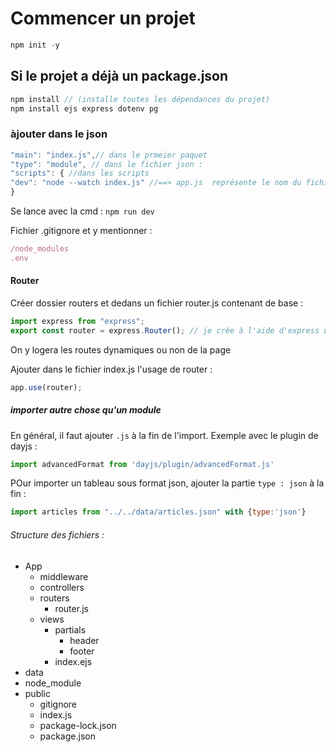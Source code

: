 # Commencer un projet

```js
npm init -y
```
## Si le projet a déjà un package.json

```js
npm install // (installe toutes les dépendances du projet)
npm install ejs express dotenv pg
```
### àjouter dans le json 

```js
"main": "index.js",// dans le prmeier paquet
"type": "module", // dans le fichier json :
"scripts": { //dans les scripts
"dev": "node --watch index.js" //==> app.js  représente le nom du fichier du server à lancer
}
```
Se lance avec la cmd : `npm run dev`

Fichier .gitignore et y mentionner :
```js
/node_modules
.env
```
#### Router

Créer dossier routers et dedans un fichier router.js contenant de base : 
```js
import express from "express";
export const router = express.Router(); // je crée à l'aide d'express un router
```
On y logera les routes dynamiques ou non de la page

Ajouter dans le fichier index.js l'usage de router : 
```js
app.use(router);
```

##### importer autre chose qu'un module
En général, il faut ajouter `.js` à la fin de l'import. Exemple avec le plugin de dayjs : 
```js
import advancedFormat from 'dayjs/plugin/advancedFormat.js'
```


POur importer un tableau sous format json, ajouter la partie `type : json` à la fin : 
```js
import articles from "../../data/articles.json" with {type:'json'}
```

###### Structure des fichiers : 
- App
  - middleware
  - controllers
  - routers
    - router.js
  - views
    - partials
      - header
      - footer
    - index.ejs    
- data
- node_module
- public
  - gitignore
  - index.js
  - package-lock.json
  - package.json